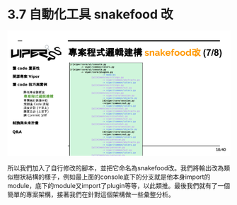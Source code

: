 # 3.7 自動化工具 snakefood 改

![](../.gitbook/assets/coscup-versionpython-kai-yuan-ruan-ti-kao-gu-17.png)

所以我們加入了自行修改的腳本，並把它命名為snakefood改。我們將輸出改為類似樹狀結構的樣子，例如最上面的console底下的分支就是他本身import的module，底下的module又import了plugin等等，以此類推。最後我們就有了一個簡單的專案架構，接著我們在針對這個架構做一些彙整分析。

